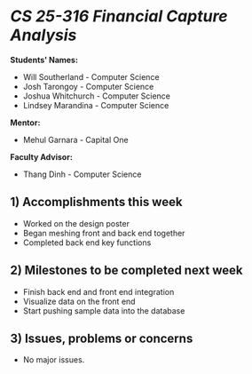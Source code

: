 # *CS 25-316 Financial Capture Analysis*

**Students' Names:**
* Will Southerland - Computer Science 
* Josh Tarongoy - Computer Science 
* Joshua Whitchurch - Computer Science 
* Lindsey Marandina - Computer Science 

**Mentor:**
* Mehul Garnara - Capital One

**Faculty Advisor:**
* Thang Dinh - Computer Science

## 1) Accomplishments this week ##
   - Worked on the design poster
   - Began meshing front and back end together
   - Completed back end key functions

## 2) Milestones to be completed next week ##
   - Finish back end and front end integration
   - Visualize data on the front end
   - Start pushing sample data into the database

## 3) Issues, problems or concerns ##
   - No major issues.  
   
